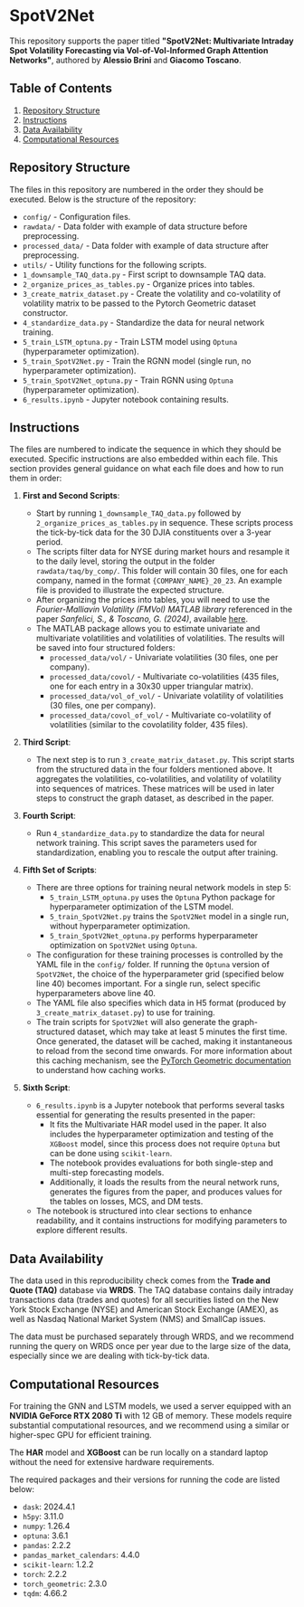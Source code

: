 # SpotV2Net

This repository supports the paper titled **"SpotV2Net: Multivariate Intraday Spot Volatility Forecasting via Vol-of-Vol-Informed Graph Attention Networks"**, authored by **Alessio Brini** and **Giacomo Toscano**. 

## Table of Contents

1. [Repository Structure](#repository-structure)
2. [Instructions](#instructions)
3. [Data Availability](#data-availability)
4. [Computational Resources](#computational-resources)

## Repository Structure

The files in this repository are numbered in the order they should be executed. Below is the structure of the repository:

- `config/` - Configuration files.
- `rawdata/` - Data folder with example of data structure before preprocessing.
- `processed_data/` - Data folder with example of data structure after preprocessing.
- `utils/` - Utility functions for the following scripts.
- `1_downsample_TAQ_data.py` - First script to downsample TAQ data.
- `2_organize_prices_as_tables.py` - Organize prices into tables.
- `3_create_matrix_dataset.py` - Create the volatility and co-volatility of volatility matrix to be passed to the Pytorch Geometric dataset constructor.
- `4_standardize_data.py` - Standardize the data for neural network training.
- `5_train_LSTM_optuna.py` - Train LSTM model using `Optuna` (hyperparameter optimization).
- `5_train_SpotV2Net.py` - Train the RGNN model (single run, no hyperparameter optimization).
- `5_train_SpotV2Net_optuna.py` - Train RGNN using `Optuna` (hyperparameter optimization).
- `6_results.ipynb` - Jupyter notebook containing results.

## Instructions

The files are numbered to indicate the sequence in which they should be executed. Specific instructions are also embedded within each file. This section provides general guidance on what each file does and how to run them in order:

1. **First and Second Scripts**:
   - Start by running `1_downsample_TAQ_data.py` followed by `2_organize_prices_as_tables.py` in sequence. These scripts process the tick-by-tick data for the 30 DJIA constituents over a 3-year period.
   - The scripts filter data for NYSE during market hours and resample it to the daily level, storing the output in the folder `rawdata/taq/by_comp/`. This folder will contain 30 files, one for each company, named in the format `{COMPANY_NAME}_20_23`. An example file is provided to illustrate the expected structure.
   - After organizing the prices into tables, you will need to use the *Fourier-Malliavin Volatility (FMVol) MATLAB library* referenced in the paper *Sanfelici, S., & Toscano, G. (2024)*, available [here](https://it.mathworks.com/matlabcentral/fileexchange/72999-fsda-flexible-statistics-data-analysis-toolbox).
   - The MATLAB package allows you to estimate univariate and multivariate volatilities and volatilities of volatilities. The results will be saved into four structured folders:
     - `processed_data/vol/` - Univariate volatilities (30 files, one per company).
     - `processed_data/covol/` - Multivariate co-volatilities (435 files, one for each entry in a 30x30 upper triangular matrix).
     - `processed_data/vol_of_vol/` - Univariate volatility of volatilities (30 files, one per company).
     - `processed_data/covol_of_vol/` - Multivariate co-volatility of volatilities (similar to the covolatility folder, 435 files).

2. **Third Script**:
   - The next step is to run `3_create_matrix_dataset.py`. This script starts from the structured data in the four folders mentioned above. It aggregates the volatilities, co-volatilities, and volatility of volatility into sequences of matrices. These matrices will be used in later steps to construct the graph dataset, as described in the paper.

3. **Fourth Script**:
   - Run `4_standardize_data.py` to standardize the data for neural network training. This script saves the parameters used for standardization, enabling you to rescale the output after training.

4. **Fifth Set of Scripts**:
   - There are three options for training neural network models in step 5:
     - `5_train_LSTM_optuna.py` uses the `Optuna` Python package for hyperparameter optimization of the LSTM model.
     - `5_train_SpotV2Net.py` trains the `SpotV2Net` model in a single run, without hyperparameter optimization.
     - `5_train_SpotV2Net_optuna.py` performs hyperparameter optimization on `SpotV2Net` using `Optuna`.
   - The configuration for these training processes is controlled by the YAML file in the `config/` folder. If running the `Optuna` version of `SpotV2Net`, the choice of the hyperparameter grid (specified below line 40) becomes important. For a single run, select specific hyperparameters above line 40.
   - The YAML file also specifies which data in H5 format (produced by `3_create_matrix_dataset.py`) to use for training.
   - The train scripts for `SpotV2Net` will also generate the graph-structured dataset, which may take at least 5 minutes the first time. Once generated, the dataset will be cached, making it instantaneous to reload from the second time onwards. For more information about this caching mechanism, see the [PyTorch Geometric documentation](https://pytorch-geometric.readthedocs.io/en/latest/) to understand how caching works.


5. **Sixth Script**:
   - `6_results.ipynb` is a Jupyter notebook that performs several tasks essential for generating the results presented in the paper:
     - It fits the Multivariate HAR model used in the paper. It also includes the hyperparameter optimization and testing of the `XGBoost` model, since this process does not require `Optuna` but can be done using `scikit-learn`.
     - The notebook provides evaluations for both single-step and multi-step forecasting models.
     - Additionally, it loads the results from the neural network runs, generates the figures from the paper, and produces values for the tables on losses, MCS, and DM tests.
   - The notebook is structured into clear sections to enhance readability, and it contains instructions for modifying parameters to explore different results.

## Data Availability

The data used in this reproducibility check comes from the **Trade and Quote (TAQ)** database via **WRDS**. The TAQ database contains daily intraday transactions data (trades and quotes) for all securities listed on the New York Stock Exchange (NYSE) and American Stock Exchange (AMEX), as well as Nasdaq National Market System (NMS) and SmallCap issues. 

The data must be purchased separately through WRDS, and we recommend running the query on WRDS once per year due to the large size of the data, especially since we are dealing with tick-by-tick data.

## Computational Resources

For training the GNN and LSTM models, we used a server equipped with an **NVIDIA GeForce RTX 2080 Ti** with 12 GB of memory. These models require substantial computational resources, and we recommend using a similar or higher-spec GPU for efficient training.

The **HAR** model and **XGBoost** can be run locally on a standard laptop without the need for extensive hardware requirements.

The required packages and their versions for running the code are listed below:

- `dask`: 2024.4.1
- `h5py`: 3.11.0
- `numpy`: 1.26.4
- `optuna`: 3.6.1
- `pandas`: 2.2.2
- `pandas_market_calendars`: 4.4.0
- `scikit-learn`: 1.2.2
- `torch`: 2.2.2
- `torch_geometric`: 2.3.0
- `tqdm`: 4.66.2
